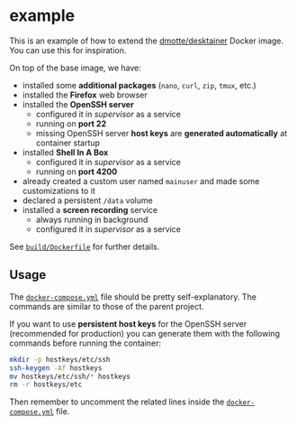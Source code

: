 # example

This is an example of how to extend the [dmotte/desktainer](https://github.com/dmotte/desktainer) Docker image. You can use this for inspiration.

On top of the base image, we have:

- installed some **additional packages** (`nano`, `curl`, `zip`, `tmux`, etc.)
- installed the **Firefox** web browser
- installed the **OpenSSH server**
  - configured it in _supervisor_ as a service
  - running on **port 22**
  - missing OpenSSH server **host keys** are **generated automatically** at container startup
- installed **Shell In A Box**
  - configured it in _supervisor_ as a service
  - running on **port 4200**
- already created a custom user named `mainuser` and made some customizations to it
- declared a persistent `/data` volume
- installed a **screen recording** service
  - always running in background
  - configured it in _supervisor_ as a service

See [`build/Dockerfile`](build/Dockerfile) for further details.

## Usage

The [`docker-compose.yml`](docker-compose.yml) file should be pretty self-explanatory. The commands are similar to those of the parent project.

If you want to use **persistent host keys** for the OpenSSH server (recommended for production) you can generate them with the following commands before running the container:

```bash
mkdir -p hostkeys/etc/ssh
ssh-keygen -Af hostkeys
mv hostkeys/etc/ssh/* hostkeys
rm -r hostkeys/etc
```

Then remember to uncomment the related lines inside the [`docker-compose.yml`](docker-compose.yml) file.
